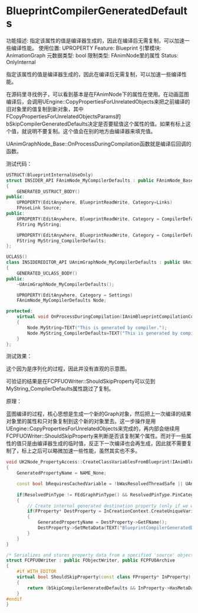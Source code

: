 # BlueprintCompilerGeneratedDefaults

功能描述: 指定该属性的值是编译器生成的，因此在编译后无需复制，可以加速一些编译性能。
使用位置: UPROPERTY
Feature: Blueprint
引擎模块: AnimationGraph
元数据类型: bool
限制类型: FAnimNode里的属性
Status: OnlyInternal

指定该属性的值是编译器生成的，因此在编译后无需复制，可以加速一些编译性能。

在源码里寻找例子，可以看到基本是在FAnimNode下的属性在使用。在动画蓝图编译后，会调用UEngine::CopyPropertiesForUnrelatedObjects来把之前编译的旧对象里的值复制到新对象，其中FCopyPropertiesForUnrelatedObjectsParams的bSkipCompilerGeneratedDefaults决定是否要赋值这个属性的值。如果有标上这个值，就说明不要复制。这个值会在别的地方由编译器来填充值。

UAnimGraphNode_Base::OnProcessDuringCompilation函数就是编译后回调的函数。

测试代码：

```cpp
USTRUCT(BlueprintInternalUseOnly)
struct INSIDER_API FAnimNode_MyCompilerDefaults : public FAnimNode_Base
{
	GENERATED_USTRUCT_BODY()
public:
	UPROPERTY(EditAnywhere, BlueprintReadWrite, Category=Links)
	FPoseLink Source;
public:
	UPROPERTY(EditAnywhere, BlueprintReadWrite, Category = CompilerDefaultsTest)
	FString MyString;

	UPROPERTY(EditAnywhere, BlueprintReadWrite, Category = CompilerDefaultsTest, meta = (BlueprintCompilerGeneratedDefaults))
	FString MyString_CompilerDefaults;
};

UCLASS()
class INSIDEREDITOR_API UAnimGraphNode_MyCompilerDefaults : public UAnimGraphNode_Base
{
	GENERATED_UCLASS_BODY()
public:
	~UAnimGraphNode_MyCompilerDefaults();

	UPROPERTY(EditAnywhere, Category = Settings)
	FAnimNode_MyCompilerDefaults Node;

protected:
	virtual void OnProcessDuringCompilation(IAnimBlueprintCompilationContext& InCompilationContext, IAnimBlueprintGeneratedClassCompiledData& OutCompiledData)
	{
		Node.MyString=TEXT("This is generated by compiler.");
		Node.MyString_CompilerDefaults=TEXT("This is generated by compiler.");
	}
};

```

测试效果：

这个因为是序列化的过程，因此并没有直观的示意图。

可验证的结果是在FCPFUOWriter::ShouldSkipProperty可以见到MyString_CompilerDefaults属性跳过了复制。

原理：

蓝图编译的过程，核心思想是生成一个新的Graph对象，然后把上一次编译的结果对象里的属性和只对象复制到这个新的对象里去。这一步操作是用UEngine::CopyPropertiesForUnrelatedObjects来完成的，再内部会继续用FCPFUOWriter::ShouldSkipProperty来判断是否该复制某个属性。而对于一些属性的值只是由编译器生成的临时值，反正下一次编译也会再生成，因此就不需要复制了，标上之后可以略微加速一些性能，虽然其实也不多。

```cpp
void UK2Node_PropertyAccess::CreateClassVariablesFromBlueprint(IAnimBlueprintVariableCreationContext& InCreationContext)
{
	GeneratedPropertyName = NAME_None;

	const bool bRequiresCachedVariable = !bWasResolvedThreadSafe || UAnimBlueprintExtension_PropertyAccess::ContextRequiresCachedVariable(ContextId);
	
	if(ResolvedPinType != FEdGraphPinType() && ResolvedPinType.PinCategory != UEdGraphSchema_K2::PC_Wildcard && bRequiresCachedVariable)
	{
		// Create internal generated destination property (only if we were not identified as thread safe)
		if(FProperty* DestProperty = InCreationContext.CreateUniqueVariable(this, ResolvedPinType))
		{
			GeneratedPropertyName = DestProperty->GetFName();
			DestProperty->SetMetaData(TEXT("BlueprintCompilerGeneratedDefaults"), TEXT("true"));
		}
	}
}

/* Serializes and stores property data from a specified 'source' object. Only stores data compatible with a target destination object. */
struct FCPFUOWriter : public FObjectWriter, public FCPFUOArchive
{
	#if WITH_EDITOR
	virtual bool ShouldSkipProperty(const class FProperty* InProperty) const override
	{
		return (bSkipCompilerGeneratedDefaults && InProperty->HasMetaData(BlueprintCompilerGeneratedDefaultsName));
	}
#endif 
}
```